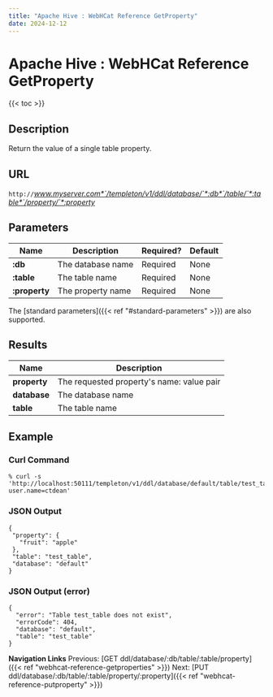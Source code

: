 ```yaml
---
title: "Apache Hive : WebHCat Reference GetProperty"
date: 2024-12-12
---
```


# Apache Hive : WebHCat Reference GetProperty

{{< toc >}}

## Description

Return the value of a single table property.

## URL

`http://`*www.myserver.com*`/templeton/v1/ddl/database/`*:db*`/table/`*:table*`/property/`*:property*

## Parameters

| Name | Description | Required? | Default |
| --- | --- | --- | --- |
| **:db** | The database name | Required | None |
| **:table** | The table name | Required | None |
| **:property** | The property name | Required | None |

The [standard parameters]({{< ref "#standard-parameters" >}}) are also supported.

## Results

| Name | Description |
| --- | --- |
| **property** | The requested property's name: value pair |
| **database** | The database name |
| **table** | The table name |

## Example

### Curl Command

```
% curl -s 'http://localhost:50111/templeton/v1/ddl/database/default/table/test_table/property/fruit?user.name=ctdean'

```

### JSON Output

```
{
 "property": {
   "fruit": "apple"
 },
 "table": "test_table",
 "database": "default"
}

```

### JSON Output (error)

```
{
  "error": "Table test_table does not exist",
  "errorCode": 404,
  "database": "default",
  "table": "test_table"
}

```

  

**Navigation Links**
Previous: [GET ddl/database/:db/table/:table/property]({{< ref "webhcat-reference-getproperties" >}}) Next: [PUT ddl/database/:db/table/:table/property/:property]({{< ref "webhcat-reference-putproperty" >}})



 

 

